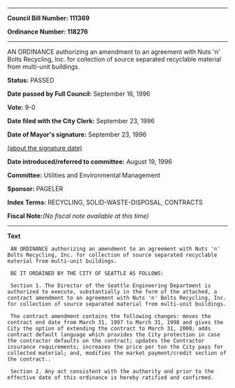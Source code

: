 

********

**Council Bill Number: 111369**
   
**Ordinance Number: 118276**
********

 AN ORDINANCE authorizing an amendment to an agreement with Nuts 'n' Bolts Recycling, Inc. for collection of source separated recyclable material from multi-unit buildings.

**Status:** PASSED
   
**Date passed by Full Council:** September 16, 1996
   
**Vote:** 9-0
   
**Date filed with the City Clerk:** September 23, 1996
   
**Date of Mayor's signature:** September 23, 1996
   
[(about the signature date)](/~public/approvaldate.htm)
   
   
   
**Date introduced/referred to committee:** August 19, 1996
   
**Committee:** Utilities and Environmental Management
   
**Sponsor:** PAGELER
   
   
**Index Terms:** RECYCLING, SOLID-WASTE-DISPOSAL, CONTRACTS

**Fiscal Note:**_(No fiscal note available at this time)_

********

**Text**
   
```
 AN ORDINANCE authorizing an amendment to an agreement with Nuts 'n' Bolts Recycling, Inc. for collection of source separated recyclable material from multi-unit buildings.

 BE IT ORDAINED BY THE CITY OF SEATTLE AS FOLLOWS:

 Section 1. The Director of the Seattle Engineering Department is authorized to execute, substantially in the form of the attached, a contract amendment to an agreement with Nuts 'n' Bolts Recycling, Inc. for collection of source separated material from multi-unit buildings.

 The contract amendment contains the following changes: moves the contract end date from March 31, 1997 to March 31, 1998 and gives the City the option of extending the contract to March 31, 2000; adds contract default language which provides the City protection in case the contractor defaults on the contract; updates the Contractor insurance requirements; increases the price per ton the City pays for collected material; and, modifies the market payment/credit section of the contract..

 Section 2. Any act consistent with the authority and prior to the effective date of this ordinance is hereby ratified and confirmed.

```
